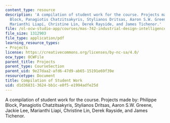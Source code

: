```yaml
---
content_type: resource
description: 'A compilation of student work for the course. Projects made by: Philippe
  Block, Panagiotis Chatzitsakyris, Stylianos Dritsas, Aaron S.W. Greene, Jackie Lee,
  Marianthi Liapi, Christine Lin, Derek Rayside, and James Tichenor.'
file: /ol-ocw-studio-app/courses/mas-742-industrial-design-intelligence-a-cognitive-approach-to-engineering-fall-2003/d1d368313624bb1ce0f5e1994adfe25d_projects.pdf
file_size: 1312903
file_type: application/pdf
learning_resource_types:
- Projects
license: https://creativecommons.org/licenses/by-nc-sa/4.0/
ocw_type: OCWFile
parent_title: Projects
parent_type: CourseSection
parent_uid: 9e27daa2-afd6-47d9-ab65-15191e69f39e
resourcetype: Document
title: Compilation of Student Work
uid: d1d36831-3624-bb1c-e0f5-e1994adfe25d
---
```

A compilation of student work for the course. Projects made by: Philippe Block, Panagiotis Chatzitsakyris, Stylianos Dritsas, Aaron S.W. Greene, Jackie Lee, Marianthi Liapi, Christine Lin, Derek Rayside, and James Tichenor.
